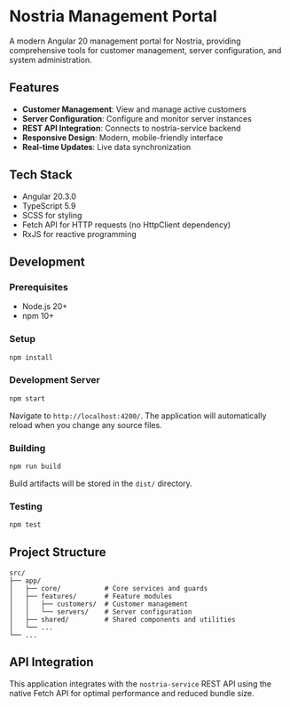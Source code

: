 # Nostria Management Portal

A modern Angular 20 management portal for Nostria, providing comprehensive tools for customer management, server configuration, and system administration.

## Features

- **Customer Management**: View and manage active customers
- **Server Configuration**: Configure and monitor server instances  
- **REST API Integration**: Connects to nostria-service backend
- **Responsive Design**: Modern, mobile-friendly interface
- **Real-time Updates**: Live data synchronization

## Tech Stack

- Angular 20.3.0
- TypeScript 5.9
- SCSS for styling
- Fetch API for HTTP requests (no HttpClient dependency)
- RxJS for reactive programming

## Development

### Prerequisites
- Node.js 20+
- npm 10+

### Setup
```bash
npm install
```

### Development Server
```bash
npm start
```
Navigate to `http://localhost:4200/`. The application will automatically reload when you change any source files.

### Building
```bash
npm run build
```
Build artifacts will be stored in the `dist/` directory.

### Testing
```bash
npm test
```

## Project Structure

```
src/
├── app/
│   ├── core/           # Core services and guards
│   ├── features/       # Feature modules
│   │   ├── customers/  # Customer management
│   │   └── servers/    # Server configuration
│   ├── shared/         # Shared components and utilities
│   └── ...
└── ...
```

## API Integration

This application integrates with the `nostria-service` REST API using the native Fetch API for optimal performance and reduced bundle size.